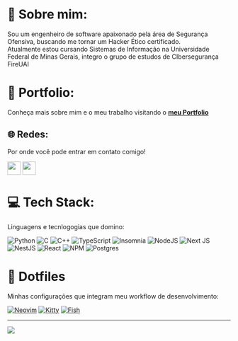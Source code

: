 # 👾 Sobre mim:
Sou um engenheiro de software apaixonado pela área de Segurança Ofensiva, buscando me tornar um Hacker Ético certificado.<br>
Atualmente estou cursando Sistemas de Informação na Universidade Federal de Minas Gerais, integro o grupo de estudos de CIbersegurança FireUAI<br>

# 📁 Portfolio:
Conheça mais sobre mim e o meu trabalho visitando o [**meu Portfolio**](https://thiagofelipealvesdocarmo.me)  

## 🌐 Redes:
Por onde você pode entrar em contato comigo!<br>

[<img src="https://cdn.jsdelivr.net/gh/devicons/devicon/icons/linkedin/linkedin-original.svg" width="30" height="30">](https://linkedin.com/in/thiago-felipe-alves-do-carmo-6174b5215)
[<img src="https://upload.wikimedia.org/wikipedia/commons/5/53/X_logo_2023_original.svg" width="30" height="30">](https://x.com/thiagofealves)
# 💻 Tech Stack:
Linguagens e tecnlogogias que domino:<br>

![Python](https://img.shields.io/badge/python-3670A0?style=for-the-badge&logo=python&logoColor=ffdd54) ![C](https://img.shields.io/badge/C-00599C?style=for-the-badge&logo=c&logoColor=white) 
![C++](https://img.shields.io/badge/C%2B%2B-00599C?style=for-the-badge&logo=c%2B%2B&logoColor=white) ![TypeScript](https://img.shields.io/badge/typescript-%23007ACC.svg?style=for-the-badge&logo=typescript&logoColor=white) ![Insomnia](https://img.shields.io/badge/Insomnia-black?style=for-the-badge&logo=insomnia&logoColor=5849BE) ![NodeJS](https://img.shields.io/badge/node.js-6DA55F?style=for-the-badge&logo=node.js&logoColor=white) ![Next JS](https://img.shields.io/badge/Next-black?style=for-the-badge&logo=next.js&logoColor=white) ![NestJS](https://img.shields.io/badge/nestjs-%23E0234E.svg?style=for-the-badge&logo=nestjs&logoColor=white) ![React](https://img.shields.io/badge/react-%2320232a.svg?style=for-the-badge&logo=react&logoColor=%2361DAFB) ![NPM](https://img.shields.io/badge/NPM-%23CB3837.svg?style=for-the-badge&logo=npm&logoColor=white) ![Postgres](https://img.shields.io/badge/postgres-%23316192.svg?style=for-the-badge&logo=postgresql&logoColor=white)

# 🔧 Dotfiles
Minhas configurações que integram meu workflow de desenvolvimento:<br>

[![Neovim](https://img.shields.io/badge/Neovim-%2357A143.svg?style=for-the-badge&logo=neovim&logoColor=white)](https://github.com/thiago-fealves/nvimconfig)
[![Kitty](https://img.shields.io/badge/Kitty-%23121011.svg?style=for-the-badge&logo=gnu-bash&logoColor=white)](https://github.com/thiago-fealves/kittyconfig)
[![Fish](https://img.shields.io/badge/🐟%20Fish-%233776AB.svg?style=for-the-badge)](https://github.com/thiago-fealves/fishconfig)

---
[![](https://visitcount.itsvg.in/api?id=thiago-fealves&icon=8&color=0)](https://visitcount.itsvg.in)



